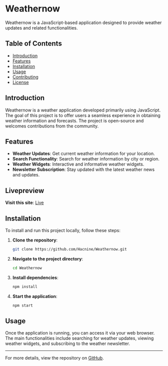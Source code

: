 # Weathernow

Weathernow is a JavaScript-based application designed to provide weather updates and related functionalities.

## Table of Contents
- [Introduction](#introduction)
- [Features](#features)
- [Installation](#installation)
- [Usage](#usage)
- [Contributing](#contributing)
- [License](#license)

## Introduction

Weathernow is a weather application developed primarily using JavaScript. The goal of this project is to offer users a seamless experience in obtaining weather information and forecasts. The project is open-source and welcomes contributions from the community.

## Features

- **Weather Updates**: Get current weather information for your location.
- **Search Functionality**: Search for weather information by city or region.
- **Weather Widgets**: Interactive and informative weather widgets.
- **Newsletter Subscription**: Stay updated with the latest weather news and updates.

## Livepreview
**Visit this site**:
[Live]( https://weathernowwhat.netlify.app/)


## Installation

To install and run this project locally, follow these steps:

1. **Clone the repository**:
    ```bash
    git clone https://github.com/Hacnine/Weathernow.git
    ```

2. **Navigate to the project directory**:
    ```bash
    cd Weathernow
    ```

3. **Install dependencies**:
    ```bash
    npm install
    ```

4. **Start the application**:
    ```bash
    npm start
    ```

## Usage

Once the application is running, you can access it via your web browser. The main functionalities include searching for weather updates, viewing weather widgets, and subscribing to the weather newsletter.


---

For more details, view the repository on [GitHub](https://github.com/Hacnine/Weathernow).
